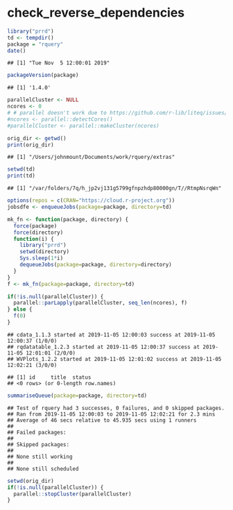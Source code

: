 check\_reverse\_dependencies
================

``` r
library("prrd")
td <- tempdir()
package = "rquery"
date()
```

    ## [1] "Tue Nov  5 12:00:01 2019"

``` r
packageVersion(package)
```

    ## [1] '1.4.0'

``` r
parallelCluster <- NULL
ncores <- 0
# # parallel doesn't work due to https://github.com/r-lib/liteq/issues/22
#ncores <- parallel::detectCores()
#parallelCluster <- parallel::makeCluster(ncores)

orig_dir <- getwd()
print(orig_dir)
```

    ## [1] "/Users/johnmount/Documents/work/rquery/extras"

``` r
setwd(td)
print(td)
```

    ## [1] "/var/folders/7q/h_jp2vj131g5799gfnpzhdp80000gn/T//RtmpNsrqWn"

``` r
options(repos = c(CRAN="https://cloud.r-project.org"))
jobsdfe <- enqueueJobs(package=package, directory=td)

mk_fn <- function(package, directory) {
  force(package)
  force(directory)
  function(i) {
    library("prrd")
    setwd(directory)
    Sys.sleep(1*i)
    dequeueJobs(package=package, directory=directory)
  }
}
f <- mk_fn(package=package, directory=td)

if(!is.null(parallelCluster)) {
  parallel::parLapply(parallelCluster, seq_len(ncores), f)
} else {
  f(0)
}
```

    ## cdata_1.1.3 started at 2019-11-05 12:00:03 success at 2019-11-05 12:00:37 (1/0/0) 
    ## rqdatatable_1.2.3 started at 2019-11-05 12:00:37 success at 2019-11-05 12:01:01 (2/0/0) 
    ## WVPlots_1.2.2 started at 2019-11-05 12:01:02 success at 2019-11-05 12:02:21 (3/0/0)

    ## [1] id     title  status
    ## <0 rows> (or 0-length row.names)

``` r
summariseQueue(package=package, directory=td)
```

    ## Test of rquery had 3 successes, 0 failures, and 0 skipped packages. 
    ## Ran from 2019-11-05 12:00:03 to 2019-11-05 12:02:21 for 2.3 mins 
    ## Average of 46 secs relative to 45.935 secs using 1 runners
    ## 
    ## Failed packages:   
    ## 
    ## Skipped packages:   
    ## 
    ## None still working
    ## 
    ## None still scheduled

``` r
setwd(orig_dir)
if(!is.null(parallelCluster)) {
  parallel::stopCluster(parallelCluster)
}
```
